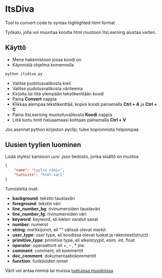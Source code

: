 # ItsDiva
Tool to convert code to syntax highlighted html format

Työkalu, jolla voi muuntaa koodia html muotoon ItsLearning alustaa varten.


## Käyttö
* Mene hakemistoon jossa koodi on
* Käynnistä ohjelma komennolla 
```bash
python itsdiva.py
```
* Valitse pudotusvalikosta kieli
* Valitse pudotusvalikosta väriteema
* Kirjoita tai liitä ylempään tekstikenttään koodi
* Paina **Convert** nappia
* Klikkaa alempaa tekstikenttää, kopioi koodi painamalla **Ctrl + A**  ja **Ctrl + C**
* Paina ItsLearning muotoiluvalikosta **Koodi** nappia
* Liitä luotu hmtl haluaamaasi kohtaan painamalla **Ctrl + V**

Jos asennat python kirjaston pyclip, tulee kopioinnista helpompaa.

## Uusien tyylien luominen
Lisää styles/ kansioon uusi .json tiedosto, jonka sisältö on muotoa
```json
{
	"name": "tyylin nimi>",
	"tunniste": "html-väri"
}
```

Tunnisteita ovat:
* **background**: tekstin taustaväri
* **foreground**: tekstin väri
* **line_number_bg**: rivinumeroiden taustaväri
* **line_number_fg**: rivinumeroiden väri
* **keyword**: keyword, eli kielen varatut sanat
* **number**: numerot
* **string**: merkkijonot, eli "" välissä olevat merkit
* **user_type**: user type, eli koodissa olevat luokat ja rakenteet(struct)
* **primitive_type**: primitive type, eli alkeistyypit, esim. int, float
* **operator**: operaattorit eli +, - , * jne.
* **comment**: comment, eli kommentit
* **doc_comment**: dokumentaatiokommentit
* **function**: funktioiden nimet

Värit voi antaa niminä tai muissa [tuetuissa muodoissa](https://www.w3schools.com/colors/default.asp)

